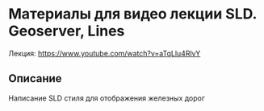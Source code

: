 # Материалы для видео лекции SLD. Geoserver, Lines  
Лекция: https://www.youtube.com/watch?v=aTqLlu4RlvY  

## Описание  
Написание SLD стиля для отображения железных дорог
